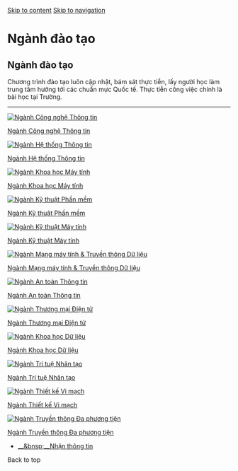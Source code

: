 [Skip to content](https://tuyensinh.uit.edu.vn/nganh-dao-tao/www.facebook.com/ngayhoikhoahttt#main)
 [Skip to navigation](https://tuyensinh.uit.edu.vn/nganh-dao-tao/www.facebook.com/ngayhoikhoahttt#main-nav)

Ngành đào tạo
=============

Ngành đào tạo
-------------

Chương trình đào tạo luôn cập nhật, bám sát thực tiễn, lấy người học làm trung tâm hướng tới các chuẩn mực Quốc tế. Thực tiễn công việc chính là bài học tại Trường.

* * *

[![Ngành Công nghệ Thông tin](https://tuyensinh.uit.edu.vn/sites/default/files/styles/nganhhoc_thumb/public/uploads/images/thumbnail_nganh_tuyen_sinh_cong_nghe_thong_tin.jpg?itok=KHrnFjEm "Ngành Công nghệ Thông tin")](https://tuyensinh.uit.edu.vn/nganh-dao-tao/nganh-cong-nghe-thong-tin)

[Ngành Công nghệ Thông tin](https://tuyensinh.uit.edu.vn/tong-quan-nganh-cong-nghe-thong-tin)

[![Ngành Hệ thống Thông tin ](https://tuyensinh.uit.edu.vn/sites/default/files/styles/nganhhoc_thumb/public/uploads/images/thumbnail_nganh_tuyen_sinh_he_thong_thong_tin.jpg?itok=HMg6pNZs "Ngành Hệ thống Thông tin ")](https://tuyensinh.uit.edu.vn/nganh-dao-tao/nganh-he-thong-thong-tin)

[Ngành Hệ thống Thông tin](https://tuyensinh.uit.edu.vn/tong-quan-nganh-he-thong-thong-tin)

[![Ngành Khoa học Máy tính](https://tuyensinh.uit.edu.vn/sites/default/files/styles/nganhhoc_thumb/public/uploads/images/thumbnail_nganh_tuyen_sinh_khoa_hoc_may_tinh.jpg?itok=fYi8JqKt "Ngành Khoa học Máy tính")](https://tuyensinh.uit.edu.vn/nganh-dao-tao/nganh-khoa-hoc-may-tinh)

[Ngành Khoa học Máy tính](https://tuyensinh.uit.edu.vn/tong-quan-nganh-khoa-hoc-may-tinh)

[![Ngành Kỹ thuật Phần mềm](https://tuyensinh.uit.edu.vn/sites/default/files/styles/nganhhoc_thumb/public/uploads/images/thumbnail_nganh_tuyen_sinh_ky_thuat_phan_mem.jpg?itok=XoI-9tDj "Ngành Kỹ thuật Phần mềm")](https://tuyensinh.uit.edu.vn/nganh-dao-tao/nganh-ky-thuat-phan-mem)

[Ngành Kỹ thuật Phần mềm](https://tuyensinh.uit.edu.vn/tong-quan-nganh-ky-thuat-phan-mem)

[![Ngành Kỹ thuật Máy tính](https://tuyensinh.uit.edu.vn/sites/default/files/styles/nganhhoc_thumb/public/uploads/images/thumbnail_nganh_tuyen_sinh_ky_thuat_may_tinh.jpg?itok=5KJPUfQG "Ngành Kỹ thuật Máy tính")](https://tuyensinh.uit.edu.vn/nganh-dao-tao/nganh-ky-thuat-may-tinh)

[Ngành Kỹ thuật Máy tính](https://tuyensinh.uit.edu.vn/tong-quan-nganh-ky-thuat-may-tinh)

[![Ngành Mạng máy tính & Truyền thông Dữ liệu](https://tuyensinh.uit.edu.vn/sites/default/files/styles/nganhhoc_thumb/public/uploads/images/thumbnail_nganh_tuyen_sinh_mang_may_tinh_truyen_thong_du_lieu.jpg?itok=QCzDqGt4 "Ngành Mạng máy tính & Truyền thông Dữ liệu")](https://tuyensinh.uit.edu.vn/nganh-dao-tao/nganh-mang-may-tinh-truyen-thong-du-lieu)

[Ngành Mạng máy tính & Truyền thông Dữ liệu](https://tuyensinh.uit.edu.vn/tong-quan-nganh-mang-may-tinh-va-truyen-thong-du-lieu)

[![Ngành An toàn Thông tin](https://tuyensinh.uit.edu.vn/sites/default/files/styles/nganhhoc_thumb/public/uploads/images/thumbnail_nganh_tuyen_sinh_an_toan_thong_tin.jpg?itok=CCVWD0HA "Ngành An toàn Thông tin")](https://tuyensinh.uit.edu.vn/nganh-dao-tao/nganh-an-toan-thong-tin)

[Ngành An toàn Thông tin](https://tuyensinh.uit.edu.vn/tong-quan-nganh-an-toan-thong-tin)

[![Ngành Thương mại Điện tử](https://tuyensinh.uit.edu.vn/sites/default/files/styles/nganhhoc_thumb/public/uploads/images/thumbnail_nganh_tuyen_sinh_thuong_mai_dien_tu.jpg?itok=oLBo5y-r "Ngành Thương mại Điện tử")](https://tuyensinh.uit.edu.vn/nganh-dao-tao/nganh-thuong-mai-dien-tu)

[Ngành Thương mại Điện tử](https://tuyensinh.uit.edu.vn/tong-quan-nganh-thuong-mai-dien-tu)

[![Ngành Khoa học Dữ liệu](https://tuyensinh.uit.edu.vn/sites/default/files/styles/nganhhoc_thumb/public/uploads/images/thumbnail_nganh_tuyen_sinh_khoa_hoc_du_lieu.jpg?itok=KZeKNDAD "Ngành Khoa học Dữ liệu")](https://tuyensinh.uit.edu.vn/nganh-dao-tao/nganh-khoa-hoc-du-lieu)

[Ngành Khoa học Dữ liệu](https://tuyensinh.uit.edu.vn/tong-quan-nganh-khoa-hoc-du-lieu)

[![Ngành Trí tuệ Nhân tạo](https://tuyensinh.uit.edu.vn/sites/default/files/styles/nganhhoc_thumb/public/uploads/images/thumbnail_nganh_tuyen_sinh_tri_tue_nhan_tao.jpg?itok=-ECLwcsu "Ngành Trí tuệ Nhân tạo")](https://tuyensinh.uit.edu.vn/nganh-dao-tao/nganh-tri-tue-nhan-tao)

[Ngành Trí tuệ Nhân tạo](https://tuyensinh.uit.edu.vn/tong-quan-nganh-tri-tue-nhan-tao)

[![Ngành Thiết kế Vi mạch](https://tuyensinh.uit.edu.vn/sites/default/files/styles/nganhhoc_thumb/public/uploads/images/z5035809417462_b30028f201ee5c13dfb6532178d686d4.jpg?itok=IjC-S3vP "Ngành Thiết kế Vi mạch")](https://tuyensinh.uit.edu.vn/nganh-dao-tao/nganh-thiet-ke-vi-mach)

[Ngành Thiết kế Vi mạch](https://tuyensinh.uit.edu.vn/tong-quan-nganh-thiet-ke-vi-mach)

[![Ngành Truyền thông Đa phương tiện](https://tuyensinh.uit.edu.vn/sites/default/files/styles/nganhhoc_thumb/public/uploads/images/image012.jpg?itok=UsNfXk97 "Ngành Truyền thông Đa phương tiện")](https://tuyensinh.uit.edu.vn/nganh-dao-tao/nganh-truyen-thong-da-phuong-tien)

[Ngành Truyền thông Đa phương tiện](https://tuyensinh.uit.edu.vn/tong-quan-nganh-truyen-thong-da-phuong-tien)

*   [__&bnsp;__Nhận thông tin](https://tuyensinh.uit.edu.vn/node/3967?width=700&height=700&inline=false)
    

Back to top